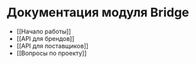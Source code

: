 # Документация модуля Bridge

- [[Начало работы]]
- [[API для брендов]]
- [[API для поставщиков]]
- [[Вопросы по проекту]]
